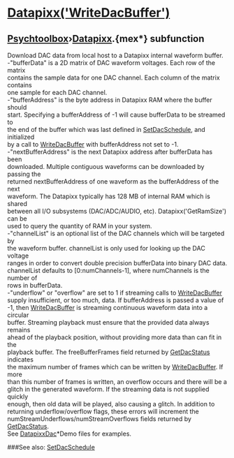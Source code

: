# [Datapixx('WriteDacBuffer')](Datapixx-WriteDacBuffer) 
## [Psychtoolbox](Pyschtoolbox)&#8250;[Datapixx](Datapixx).{mex*} subfunction


Download DAC data from local host to a Datapixx internal waveform buffer.  
-"bufferData" is a 2D matrix of DAC waveform voltages. Each row of the matrix  
contains the sample data for one DAC channel. Each column of the matrix contains  
one sample for each DAC channel.  
-"bufferAddress" is the byte address in Datapixx RAM where the buffer should  
start. Specifying a bufferAddress of -1 will cause bufferData to be streamed to  
the end of the buffer which was last defined in [SetDacSchedule](SetDacSchedule), and initialized  
by a call to [WriteDacBuffer](WriteDacBuffer) with bufferAddress not set to -1.  
-"nextBufferAddress" is the next Datapixx address after bufferData has been  
downloaded. Multiple contiguous waveforms can be downloaded by passing the  
returned nextBufferAddress of one waveform as the bufferAddress of the next  
waveform. The Datapixx typically has 128 MB of internal RAM which is shared  
between all I/O subsystems (DAC/ADC/AUDIO, etc). Datapixx('GetRamSize') can be  
used to query the quantity of RAM in your system.  
-"channelList" is an optional list of the DAC channels which will be targeted by  
the waveform buffer. channelList is only used for looking up the DAC voltage  
ranges in order to convert double precision bufferData into binary DAC data.  
channelList defaults to [0:numChannels-1], where numChannels is the number of  
rows in bufferData.  
-"underflow" or "overflow" are set to 1 if streaming calls to [WriteDacBuffer](WriteDacBuffer)  
supply insufficient, or too much, data. If bufferAddress is passed a value of  
-1, then [WriteDacBuffer](WriteDacBuffer) is streaming continuous waveform data into a circular  
buffer. Streaming playback must ensure that the provided data always remains  
ahead of the playback position, without providing more data than can fit in the  
playback buffer. The freeBufferFrames field returned by [GetDacStatus](GetDacStatus) indicates  
the maximum number of frames which can be written by [WriteDacBuffer](WriteDacBuffer). If more  
than this number of frames is written, an overflow occurs and there will be a  
glitch in the generated waveform. If the streaming data is not supplied quickly  
enough, then old data will be played, also causing a glitch. In addition to  
returning underflow/overflow flags, these errors will increment the  
numStreamUnderflows/numStreamOverflows fields returned by [GetDacStatus](GetDacStatus).  
See [DatapixxDac](DatapixxDac)\*Demo files for examples.  
  


###See also:
[SetDacSchedule](Datapixx-SetDacSchedule)
